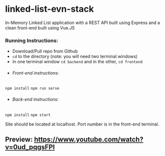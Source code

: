 # linked-list-evn-stack
In-Memory Linked List application with a REST API built using Express and a clean front-end built using Vue.JS

### Running Instructions:

* Download/Pull repo from Github
* `cd` to the directory (note: you will need two terminal windows)
* In one terminal window `cd backend` and in the other, `cd frontend`
* ###### Front-end instructions:
`npm install`
`npm run serve`

* ###### Back-end instructions:
`npm install`
`npm start`

Site should be located at localhost. Port number is in the front-end terminal.

## Preview: https://www.youtube.com/watch?v=0ud_pqgsFPI

